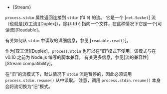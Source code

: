 
* {Stream}

`process.stdin` 属性返回连接到 `stdin` (fd `0`) 的流。 
它是一个 [`net.Socket`] 流（也就是[双工流][Duplex]），除非 fd `0` 指向一个文件，在这种情况下它是一个[可读流][Readable]。

有关如何从 `stdin` 中读取的详细信息，参见 [`readable.read()`]。

作为[双工流][Duplex]，`process.stdin` 也可以在“旧”模式下使用，该模式与在 v0.10 之前为 Node.js 编写的脚本兼容。 
有关更多信息，参见[流的兼容性][Stream compatibility]。

在“旧”的流模式下，默认情况下 `stdin` 流是暂停的，因此必须调用 `process.stdin.resume()` 从中读取。 
注意，调用 `process.stdin.resume()` 本身会将流切换为“旧”模式。

